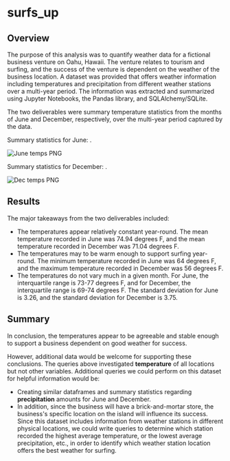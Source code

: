 # surfs_up

## Overview

The purpose of this analysis was to quantify weather data for a fictional business venture on Oahu, Hawaii. The venture relates to tourism and surfing, and the success of the venture is dependent on the weather of the business location. A dataset was provided that offers weather information including temperatures and precipitation from different weather stations over a multi-year period. The information was extracted and summarized using Jupyter Notebooks, the Pandas library, and SQLAlchemy/SQLite.

The two deliverables were summary temperature statistics from the months of June and December, respectively, over the multi-year period captured by the data.

Summary statistics for June:
.

![June temps PNG](https://user-images.githubusercontent.com/100863488/165541199-2cee3fe7-4755-4eab-8ab3-6eda912cb7f9.png)


Summary statistics for December:
.

![Dec temps PNG](https://user-images.githubusercontent.com/100863488/165541295-11bf6482-52a2-40ed-a60b-d31e519163a5.png)



## Results

The major takeaways from the two deliverables included:

- The temperatures appear relatively constant year-round. The mean temperature recorded in June was 74.94 degrees F, and the mean temperature recorded in December was 71.04 degrees F. 
- The temperatures may to be warm enough to support surfing year-round. The minimum temperature recorded in June was 64 degrees F, and the maximum temperature recorded in December was 56 degrees F. 
- The temperatures do not vary much in a given month. For June, the interquartile range is 73-77 degrees F, and for December, the interquartile range is 69-74 degrees F. The standard deviation for June is 3.26, and the standard deviation for December is 3.75.



## Summary

In conclusion, the temperatures appear to be agreeable and stable enough to support a business dependent on good weather for success. 

However, additional data would be welcome for supporting these conclusions. The queries above investigated **temperature** of all locations but not other variables. Additional queries we could perform on this dataset for helpful information would be:

- Creating similar dataframes and summary statistics regarding **precipitation** amounts for June and December. 
- In addition, since the business will have a brick-and-mortar store, the business's specific location on the island will influence its success. Since this dataset includes information from weather stations in different physical locations, we could write queries to determine which station recorded the highest average temperature, or the lowest average precipitation, etc., in order to identify which weather station location offers the best weather for surfing. 
 

